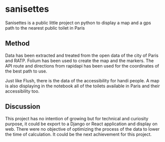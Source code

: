 # sanisettes

Sanisettes is a public little project on python to display a map and a gps path to the nearest public toilet in Paris

## Method 

Data has been extracted and treated from the open data of the city of Paris and RATP.
Folium has been used to create the map and the markers. The API route and directions from rapidapi has been used for the coordinates of the best path to use.

Just like Flush, there is the data of the accessibility for handi people. A map is also displaying in the notebook all of the toilets available in Paris and their accessibility too. 

## Discussion
This project has no intention of growing but for technical and curiosity purpose, it could be export to a Django or React application and display on web. 
There were no objective of optimizing the process of the data to lower the time of calculation. It could be the next achievement for this project.
